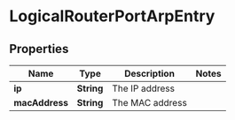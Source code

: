 # LogicalRouterPortArpEntry

## Properties
Name | Type | Description | Notes
------------ | ------------- | ------------- | -------------
**ip** | **String** | The IP address | 
**macAddress** | **String** | The MAC address | 
